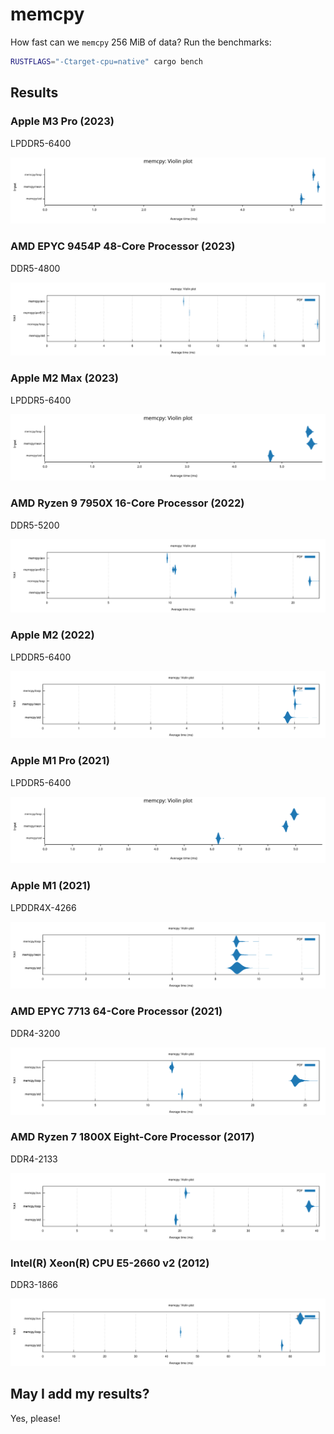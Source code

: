 # memcpy

How fast can we `memcpy` 256 MiB of data? Run the benchmarks:

```sh
RUSTFLAGS="-Ctarget-cpu=native" cargo bench
```

## Results

### Apple M3 Pro (2023)

LPDDR5-6400

![Performance](results/apple-m3-pro-lpddr5-36gib.svg "Performance")

### AMD EPYC 9454P 48-Core Processor (2023)

DDR5-4800

![Performance](results/amd-epyc-9454p-ddr5-384gib-micron.svg "Performance")

### Apple M2 Max (2023)

LPDDR5-6400

![Performance](results/apple-m2-max-lpddr5-32gib.svg "Performance")

### AMD Ryzen 9 7950X 16-Core Processor (2022)

DDR5-5200

![Performance](results/amd-ryzen-9-7950x-ddr5-32gib-kingston.svg "Performance")

### Apple M2 (2022)

LPDDR5-6400

![Performance](results/apple-m2-lpddr5-16gib.svg "Performance")

### Apple M1 Pro (2021)

LPDDR5-6400

![Performance](results/apple-m1-pro-lpddr5-16gib.svg "Performance")

### Apple M1 (2021)

LPDDR4X-4266

![Performance](results/apple-m1-lpddr4x-16gib.svg "Performance")

### AMD EPYC 7713 64-Core Processor (2021)

DDR4-3200

![Performance](results/amd-epyc-7713-ddr4-1024gib-samsung.svg "Performance")

### AMD Ryzen 7 1800X Eight-Core Processor (2017)

DDR4-2133

![Performance](results/amd-ryzen-7-1800x-ddr4-32gib-gskill.svg "Performance")

### Intel(R) Xeon(R) CPU E5-2660 v2 (2012)

DDR3-1866

![Performance](results/intel-xeon-e5-2660-v2-ddr3-256gib-samsung.svg "Performance")

## May I add my results?

Yes, please!

